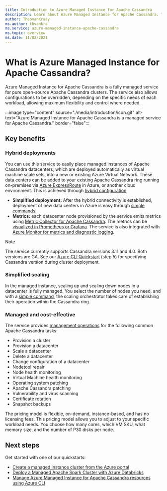 ```yaml
---
title: Introduction to Azure Managed Instance for Apache Cassandra
description: Learn about Azure Managed Instance for Apache Cassandra. This service manages the deployment and scaling of native open-source instances of Apache Cassandra in Azure.
author: TheovanKraay
ms.author: thvankra
ms.service: azure-managed-instance-apache-cassandra
ms.topic: overview
ms.date: 11/02/2021
---
```


# What is Azure Managed Instance for Apache Cassandra?

Azure Managed Instance for Apache Cassandra is a fully managed service for pure open-source Apache Cassandra clusters. The service also allows configurations to be overridden, depending on the specific needs of each workload, allowing maximum flexibility and control where needed.

:::image type="content" source="./media/introduction/icon.gif" alt-text="Azure Managed Instance for Apache Cassandra is a managed service for Apache Cassandra." border="false":::

## Key benefits

### Hybrid deployments

You can use this service to easily place managed instances of Apache Cassandra datacenters, which are deployed automatically as virtual machine scale sets, into a new or existing Azure Virtual Network. These data centers can be added to your existing Apache Cassandra ring running on-premises via [Azure ExpressRoute](/azure/architecture/reference-architectures/hybrid-networking/expressroute) in Azure, or another cloud environment. This is achieved through [hybrid configuration](configure-hybrid-cluster.md).

- **Simplified deployment:** After the hybrid connectivity is established, deployment of new data centers in Azure is easy through [simple commands](manage-resources-cli.md#create-datacenter).
- **Metrics:** each datacenter node provisioned by the service emits metrics using [Metric Collector for Apache Cassandra](https://github.com/datastax/metric-collector-for-apache-cassandra). The metrics can be [visualized in Prometheus or Grafana](visualize-prometheus-grafana.md). The service is also integrated with [Azure Monitor for metrics and diagnostic logging](monitor-clusters.md).

>[!NOTE]
> The service currently supports Cassandra versions 3.11 and 4.0. Both versions are GA. See our [Azure CLI Quickstart](create-cluster-cli.md) (step 5) for specifying Cassandra version during cluster deployment.

### Simplified scaling

In the managed instance, scaling up and scaling down nodes in a datacenter is fully managed. You select the number of nodes you need, and with a [simple command](manage-resources-cli.md#update-datacenter), the scaling orchestrator takes care of establishing their operation within the Cassandra ring.

### Managed and cost-effective

The service provides [management operations](management-operations.md) for the following common Apache Cassandra tasks:

- Provision a cluster
- Provision a datacenter
- Scale a datacenter
- Delete a datacenter
- Change configuration of a datacenter
- Nodetool repair
- Node health monitoring
- Virtual Machine health monitoring
- Operating system patching
- Apache Cassandra patching
- Vulnerability and virus scanning
- Certificate rotation
- Snapshot backups

The pricing model is flexible, on-demand, instance-based, and has no licensing fees. This pricing model allows you to adjust to your specific workload needs. You choose how many cores, which VM SKU, what memory size, and the number of P30 disks per node.

## Next steps

Get started with one of our quickstarts:

* [Create a managed instance cluster from the Azure portal](create-cluster-portal.md)
* [Deploy a Managed Apache Spark Cluster with Azure Databricks](deploy-cluster-databricks.md)
* [Manage Azure Managed Instance for Apache Cassandra resources using Azure CLI](manage-resources-cli.md)
